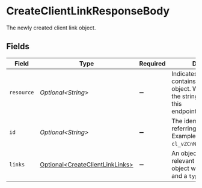 # CreateClientLinkResponseBody

The newly created client link object.


## Fields

| Field                                                                                                                 | Type                                                                                                                  | Required                                                                                                              | Description                                                                                                           | Example                                                                                                               |
| --------------------------------------------------------------------------------------------------------------------- | --------------------------------------------------------------------------------------------------------------------- | --------------------------------------------------------------------------------------------------------------------- | --------------------------------------------------------------------------------------------------------------------- | --------------------------------------------------------------------------------------------------------------------- |
| `resource`                                                                                                            | *Optional\<String>*                                                                                                   | :heavy_minus_sign:                                                                                                    | Indicates the response contains a client link object. Will always contain the string `client-link` for this<br/>endpoint. | client-link                                                                                                           |
| `id`                                                                                                                  | *Optional\<String>*                                                                                                   | :heavy_minus_sign:                                                                                                    | The identifier uniquely referring to this client link. Example: `cl_vZCnNQsV2UtfXxYifWKWH`.                           | cl_vZCnNQsV2UtfXxYifWKWH                                                                                              |
| `links`                                                                                                               | [Optional\<CreateClientLinkLinks>](../../models/operations/CreateClientLinkLinks.md)                                  | :heavy_minus_sign:                                                                                                    | An object with several relevant URLs. Every URL object will contain an `href` and a `type` field.                     |                                                                                                                       |